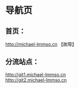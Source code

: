 # 导航页

## 首页：  
  http://michael-lmmso.cn  【故障】

## 分流站点：
  http://git1.michael-lmmso.cn  
  http://git2.michael-lmmso.cn  
